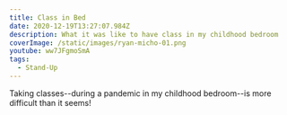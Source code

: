 ```yaml
---
title: Class in Bed
date: 2020-12-19T13:27:07.984Z
description: What it was like to have class in my childhood bedroom
coverImage: /static/images/ryan-micho-01.png
youtube: ww7JFgmoSmA
tags:
  - Stand-Up
---
```

Taking classes--during a pandemic in my childhood bedroom--is more difficult than it seems!